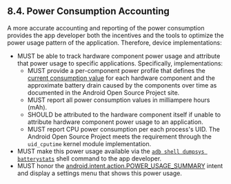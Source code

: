 ## 8.4\. Power Consumption Accounting

A more accurate accounting and reporting of the power consumption provides the
app developer both the incentives and the tools to optimize the power usage
pattern of the application. Therefore, device implementations:

*   MUST be able to track hardware component power usage and attribute that
power usage to specific applications. Specifically, implementations:
    *   MUST provide a per-component power profile that defines the [current
consumption value](http://source.android.com/devices/tech/power/values.html)
for each hardware component and the approximate battery drain caused by the
components over time as documented in the Android Open Source Project site.
    *   MUST report all power consumption values in milliampere hours (mAh).
    *   SHOULD be attributed to the hardware component itself if unable to
attribute hardware component power usage to an application.
    *   MUST report CPU power consumption per each process's UID. The Android
Open Source Project meets the requirement through the `uid_cputime` kernel
module implementation.
*   MUST make this power usage available via the [`adb shell dumpsys
batterystats`](http://source.android.com/devices/tech/power/batterystats.html)
shell command to the app developer.
*   MUST honor the
[android.intent.action.POWER_USAGE_SUMMARY](http://developer.android.com/reference/android/content/Intent.html#ACTION_POWER_USAGE_SUMMARY)
intent and display a settings menu that shows this power usage.
